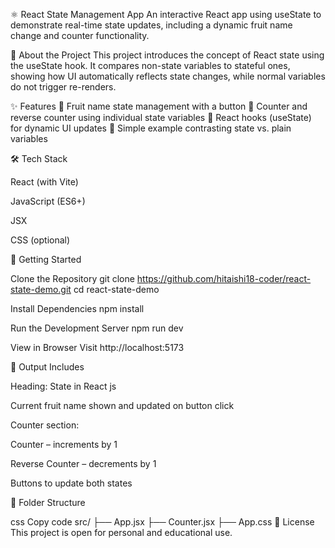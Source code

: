 ⚛️ React State Management App
An interactive React app using useState to demonstrate real-time state updates, including a dynamic fruit name change and counter functionality.

🧠 About the Project
This project introduces the concept of React state using the useState hook. It compares non-state variables to stateful ones, showing how UI automatically reflects state changes, while normal variables do not trigger re-renders.

✨ Features
🍎 Fruit name state management with a button
🔢 Counter and reverse counter using individual state variables
🧠 React hooks (useState) for dynamic UI updates
🧪 Simple example contrasting state vs. plain variables

🛠 Tech Stack

React (with Vite)

JavaScript (ES6+)

JSX

CSS (optional)

🚀 Getting Started

Clone the Repository
git clone https://github.com/hitaishi18-coder/react-state-demo.git
cd react-state-demo

Install Dependencies
npm install

Run the Development Server
npm run dev

View in Browser
Visit http://localhost:5173

🧾 Output Includes

Heading: State in React js

Current fruit name shown and updated on button click

Counter section:

Counter – increments by 1

Reverse Counter – decrements by 1

Buttons to update both states

📂 Folder Structure

css
Copy code
src/
├── App.jsx
├── Counter.jsx
├── App.css
📄 License
This project is open for personal and educational use.